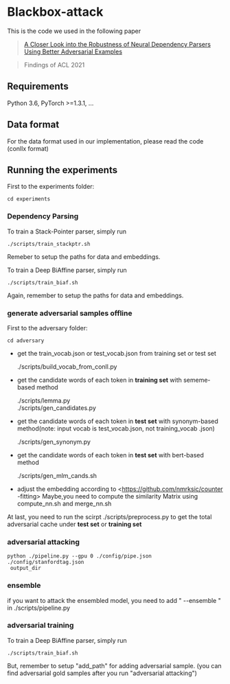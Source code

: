 # Blackbox-attack

This is the code we used in the following paper
>[A Closer Look into the Robustness of Neural Dependency Parsers
Using Better Adversarial Examples](https://aclanthology.org/2021.findings-acl.207.pdf)

>Findings of ACL 2021


## Requirements

Python 3.6, PyTorch >=1.3.1, ...

## Data format
For the data format used in our implementation, please read the code (conllx
 format)
 
## Running the experiments
First to the experiments folder:

    cd experiments

### Dependency Parsing
To train a Stack-Pointer parser, simply run

    ./scripts/train_stackptr.sh
Remeber to setup the paths for data and embeddings.

To train a Deep BiAffine parser, simply run

    ./scripts/train_biaf.sh
Again, remember to setup the paths for data and embeddings.

### generate adversarial samples offline
First to the adversary folder:

    cd adversary
    
+ get the train_vocab.json or test_vocab.json from training set or test set


    ./scripts/build_vocab_from_conll.py
 
+ get the candidate words of each token in **training set** with
sememe-based method


     ./scripts/lemma.py  
     ./scripts/gen_candidates.py
     
+ get the candidate words of each token in **test set** with
synonym-based method(note: input vocab is test_vocab.json, not training_vocab
.json)


    ./scripts/gen_synonym.py 
    
+  get the candidate words of each token in **test set** with
bert-based method

    ./scripts/gen_mlm_cands.sh
    
+ adjust the embedding according to <https://github.com/nmrksic/counter
-fitting> Maybe,you need to compute the similarity Matrix using compute_nn.sh and
   merge_nn.sh

At last, you need to run the scirpt ./scripts/preprocess.py to get the total
 adversarial cache under **test set** or **training set** 

### adversarial attacking

    python ./pipeline.py --gpu 0 ./config/pipe.json ./config/stanfordtag.json
     output_dir
     
### ensemble 
if you want to attack the ensembled model, you need to add " --ensemble
 " in ./scripts/pipeline.py
 
### adversarial training
To train a Deep BiAffine parser, simply run

    ./scripts/train_biaf.sh
But, remember to setup "add_path" for adding adversarial sample. (you can
 find  adversarial gold samples after you run "adversarial attacking")


 